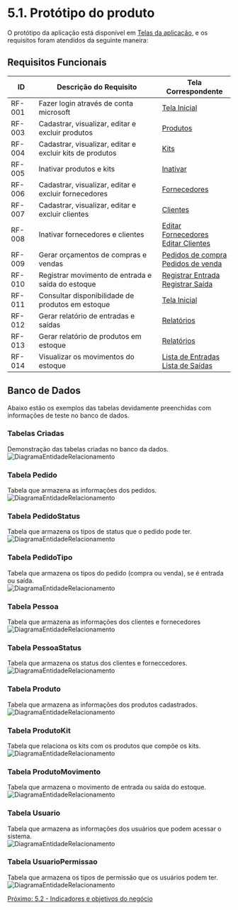 # 5.1. Protótipo do produto 

O protótipo da aplicação está disponível em [Telas da aplicação](4.6-Telas-da-aplicacao.md), e os requisitos foram atendidos da seguinte maneira:

## Requisitos Funcionais
|  ID	|  Descrição do Requisito	| Tela Correspondente |
|  ---  |  ---  | --- |
|  RF-001  |  Fazer login através de conta microsoft					| [Tela Inicial](4.6-Telas-da-aplicacao.md#Tela-inicial) |
|  RF-003  |  Cadastrar, visualizar, editar e excluir produtos			| [Produtos](4.6-Telas-da-aplicacao.md#Produtos) |
|  RF-004  |  Cadastrar, visualizar, editar e excluir kits de produtos  | [Kits](4.6-Telas-da-aplicacao.md#cadastrar-produtos-kit--1) |
|  RF-005  |  Inativar produtos e kits									| [Inativar](4.6-Telas-da-aplicacao.md#detalhes-do-produto-produto-simples) |
|  RF-006  |  Cadastrar, visualizar, editar e excluir fornecedores		| [Fornecedores](4.6-Telas-da-aplicacao.md#fornecedores) |
|  RF-007  |  Cadastrar, visualizar, editar e excluir clientes			| [Clientes](4.6-Telas-da-aplicacao.md#clientes) |
|  RF-008  |  Inativar fornecedores e clientes							| [Editar Fornecedores](4.6-Telas-da-aplicacao.md#editar-inativar-excluir-e-visualizar-fornecedor) <br> [Editar Clientes](4.6-Telas-da-aplicacao.md#editar-inativar-excluir-e-visualizar-cliente)|
|  RF-009  |  Gerar orçamentos de compras e vendas						| [Pedidos de compra](4.6-Telas-da-aplicacao.md#pedidos-de-compra) <br> [Pedidos de venda](4.6-Telas-da-aplicacao.md#pedidos-de-venda)|
|  RF-010  |  Registrar movimento de entrada e saída do estoque			| [Registrar Entrada](4.6-Telas-da-aplicacao.md#novo-pedido-de-compra-cadastro) <br> [Registrar Saída](4.6-Telas-da-aplicacao.md#novo-pedido-de-venda-cadastro)|
|  RF-011  |  Consultar disponibilidade de produtos em estoque			| [Tela Inicial](4.6-Telas-da-aplicacao.md#tela-inicial) |
|  RF-012  |  Gerar relatório de entradas e saídas						| [Relatórios](4.6-Telas-da-aplicacao.md#relatorios) |
|  RF-013  |  Gerar relatório de produtos em estoque					| [Relatórios](4.6-Telas-da-aplicacao.md#relatorios) |
|  RF-014  |  Visualizar os movimentos do estoque						| [Lista de Entradas](4.6-Telas-da-aplicacao.md#lista-dos-pedidos-de-compra-tela) <br> [Lista de Saídas](4.6-Telas-da-aplicacao.md#lista-dos-pedidos-de-venda-tela)|

## Banco de Dados

Abaixo estão os exemplos das tabelas devidamente preenchidas com informações de teste no banco de dados.

### Tabelas Criadas
Demonstração das tabelas criadas no banco da dados.  
![DiagramaEntidadeRelacionamento](images/database/bd-0.png)

### Tabela Pedido
Tabela que armazena as informações dos pedidos.  
![DiagramaEntidadeRelacionamento](images/database/bd-Pedido.png)

### Tabela PedidoStatus
Tabela que armazena os tipos de status que o pedido pode ter.  
![DiagramaEntidadeRelacionamento](images/database/bd-PedidoStatus.png)

### Tabela PedidoTipo
Tabela que armazena os tipos do pedido (compra ou venda), se é entrada ou saída.  
![DiagramaEntidadeRelacionamento](images/database/bd-PedidoTipo.png)

### Tabela Pessoa
Tabela que armazena as informações dos clientes e fornecedores  
![DiagramaEntidadeRelacionamento](images/database/bd-Pessoa.png)

### Tabela PessoaStatus
Tabela que armazena os status dos clientes e forneccedores.  
![DiagramaEntidadeRelacionamento](images/database/bd-PessoaStatus.png)

### Tabela Produto
Tabela que armazena as informações dos produtos cadastrados.  
![DiagramaEntidadeRelacionamento](images/database/bd-Produto.png)

### Tabela ProdutoKit
Tabela que relaciona os kits com os produtos que compõe os kits.  
![DiagramaEntidadeRelacionamento](images/database/bd-ProdutoKit.png)

### Tabela ProdutoMovimento
Tabela que armazena o movimento de entrada ou saída do estoque.  
![DiagramaEntidadeRelacionamento](images/database/bd-ProdutoMovimento.png)

### Tabela Usuario
Tabela que armazena as informações dos usuários que podem acessar o sistema.  
![DiagramaEntidadeRelacionamento](images/database/bd-Usuario.png)

### Tabela UsuarioPermissao
Tabela que armazena os tipos de permissão que os usuários podem ter.  
![DiagramaEntidadeRelacionamento](images/database/bd-UsuarioPermissao.png)


[Próximo: 5.2 - Indicadores e objetivos do negócio](5.2-Indicadores-e-objetivos-do-negocio.md)